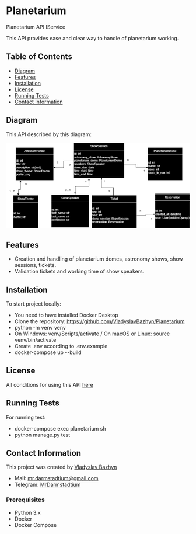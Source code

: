 # Planetarium
Planetarium API IService

This API provides ease and clear way to handle of planetarium working.

## Table of Contents
- [Diagram](#diagram)
- [Features](#features)
- [Installation](#installation)
- [License](#license)
- [Running Tests](#running-tests)
- [Contact Information](#contact-information)

## Diagram
This API described by this diagram:

![System Architecture](doc/planetarium_diagram.drawio.png)

## Features
- Creation and handling of planetarium domes, astronomy shows, show sessions, tickets.
- Validation tickets and working time of show speakers.

## Installation

To start project locally:
- You need to have installed Docker Desktop
- Clone the repository: https://github.com/VladyslavBazhyn/Planetarium
- python -m venv venv
- On Windows: venv/Scripts/activate / On macOS or Linux: source venv/bin/activate
- Create .env according to .env.example
- docker-compose up --build

## License

All conditions for using this API [here](https://github.com/VladyslavBazhyn/Planetarium/blob/main/LICENSE)

## Running Tests

For running test:
- docker-compose exec planetarium sh    
- python manage.py test

## Contact Information

This project was created by [Vladyslav Bazhyn](https://github.com/VladyslavBazhyn/)
- Mail: mr.darmstadtium@gmail.com
- Telegram: [MrDarmstadtium](https://t.me/MrDarmstadtium)

### Prerequisites
- Python 3.x
- Docker
- Docker Compose
